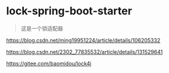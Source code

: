 # lock-spring-boot-starter

> 这是一个锁适配器

https://blog.csdn.net/ming19951224/article/details/106205332


https://blog.csdn.net/2302_77835532/article/details/131529641


https://gitee.com/baomidou/lock4j
